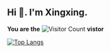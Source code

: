 ## Hi 👋. I'm Xingxing. 


**You are the** ![Visitor Count](https://profile-counter.glitch.me/zhengstar94/count.svg) **vistor**


[![Top Langs](https://github-readme-stats.vercel.app/api/top-langs/?username=zhengstar94)](https://github.com/zhengstar94/github-readme-stats)



<h2></h2>

<!--### Languages

![JAVA](https://img.shields.io/badge/languages-JAVA-brightgreen)  

### Frameworks
![Spring](https://img.shields.io/badge/BACK--END-Spring-yellowgreen) 
![SpringBoot](https://img.shields.io/badge/BACK--END-SpringBoot-yellowgreen)
![SpringCloud](https://img.shields.io/badge/BACK--END-SpringCloud-yellowgreen)
![MyBatis](https://img.shields.io/badge/BACK--END-MyBatis-yellowgreen)
![Hibernate](https://img.shields.io/badge/BACK--END-Hibernate-yellowgreen)


![JavaScript](https://img.shields.io/badge/FRONT--END-JavaScript-blue) 
![jQuery](https://img.shields.io/badge/FRONT--END-jQuery-blue) 
![Ajax](https://img.shields.io/badge/FRONT--END-Ajax-blue) 
![HTML](https://img.shields.io/badge/FRONT--END-HTML-blue) 
![CSS](https://img.shields.io/badge/FRONT--END-CSS-blue) 
![EasyUI](https://img.shields.io/badge/FRONT--END-EasyUI-blue) 
![BootStrap](https://img.shields.io/badge/FRONT--END-BootStrap-blue) 
![VUE](https://img.shields.io/badge/FRONT--END-VUE-blue) 



![MySQl](https://img.shields.io/badge/Storage-MySQl-orange)
![Oracle](https://img.shields.io/badge/Storage-Oracle-orange) 
![SQL Server](https://img.shields.io/badge/Storage-SQLServer-orange) 




![Redis](https://img.shields.io/badge/Middleware-Redis-lightgrey)
![Kafka](https://img.shields.io/badge/Middleware-Kafka-lightgrey)
![ElasticSearch](https://img.shields.io/badge/Middleware-ElasticSearch-lightgrey)
![Zookeeper](https://img.shields.io/badge/Middleware-Zookeeper-lightgrey)
![Apollo](https://img.shields.io/badge/Middleware-Apollo-lightgrey)
![Docker](https://img.shields.io/badge/Middleware-Docker-lightgrey)
![Jenkins](https://img.shields.io/badge/Middleware-Jenkins-lightgrey)
-->



<!--[![Top Langs](https://github-readme-stats.vercel.app/api/top-langs/?username=zhengstar94&layout=compact)](https://github.com/zhengstar94/github-readme-stats)-->


<!--
**zhengstar94/zhengstar94** is a ✨ _special_ ✨ repository because its `README.md` (this file) appears on your GitHub profile.

Here are some ideas to get you started:

- 🔭 I’m currently working on ...
- 🌱 I’m currently learning ...
- 👯 I’m looking to collaborate on ...
- 🤔 I’m looking for help with ...
- 💬 Ask me about ...
- 📫 How to reach me: ...
- 😄 Pronouns: ...
- ⚡ Fun fact: ...
-->
